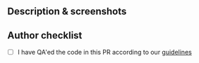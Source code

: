 ## Description & screenshots
<!-- Please describe the purpose of this PR and include screenshots if you created new views or modified existing ones -->

## Author checklist
- [ ] I have QA'ed the code in this PR according to our [guidelines](https://github.com/OneVet/one_vet/blob/develop/docs/qa.md)
